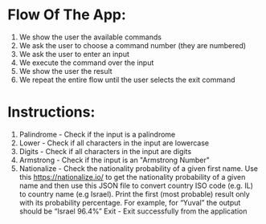 # Flow Of The App:
1. We show the user the available commands
2. We ask the user to choose a command number (they are numbered)
3. We ask the user to enter an input
4. We execute the command over the input
5. We show the user the result
6. We repeat the entire flow until the user selects the exit command

# Instructions:
1. Palindrome - Check if the input is a palindrome
2. Lower - Check if all characters in the input are lowercase
3. Digits - Check if all characters in the input are digits
4. Armstrong - Check if the input is an "Armstrong Number"
5. Nationalize - Check the nationality probability of a given first name. Use this https://nationalize.io/ to get the nationality probability of a given name and then use this JSON file to convert country ISO code (e.g. IL) to country name (e.g Israel). Print the first (most probable) result only with its probability percentage. For example, for “Yuval” the output should be “Israel 96.4%”
    Exit - Exit successfully from the application
